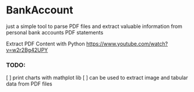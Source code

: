 # BankAccount

just a simple tool to parse PDF files and extract valuable information from personal bank accounts PDF statements

Extract PDF Content with Python https://www.youtube.com/watch?v=w2r2Bg42UPY

### TODO:
[ ] print charts with mathplot lib
[ ] can be used to extract image and tabular data from PDF files 
